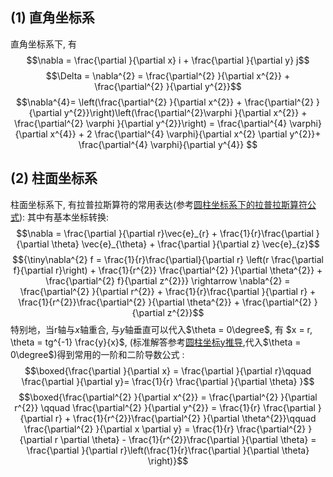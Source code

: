 ## (1) 直角坐标系
直角坐标系下, 有
$$\nabla = \frac{\partial }{\partial x} i  + \frac{\partial }{\partial y} j$$
$$\Delta  = \nabla^{2} = \frac{\partial^{2} }{\partial x^{2}}  + \frac{\partial^{2} }{\partial y^{2}}$$
$$\nabla^{4}= \left(\frac{\partial^{2} }{\partial x^{2}} + \frac{\partial^{2} }{\partial y^{2}}\right)\left(\frac{\partial^{2}\varphi }{\partial x^{2}} + \frac{\partial^{2} \varphi }{\partial y^{2}}\right) = \frac{\partial^{4} \varphi}{\partial x^{4}} + 2 \frac{\partial^{4} \varphi}{\partial x^{2} \partial y^{2}}+ \frac{\partial^{4} \varphi}{\partial y^{4}} $$

## (2) 柱面坐标系
柱面坐标系下, 有拉普拉斯算符的常用表达(参考[圆柱坐标系下的拉普拉斯算符公式](https://mp.weixin.qq.com/s/FRsS2pE5kWWFOm7E8o1Xug)): 
其中有基本坐标转换:
$$\nabla = \frac{\partial }{\partial r}\vec{e}_{r} + \frac{1}{r}\frac{\partial }{\partial \theta} \vec{e}_{\theta} + \frac{\partial }{\partial z} \vec{e}_{z}$$
$${\tiny\nabla^{2} f = \frac{1}{r}\frac{\partial}{\partial r} \left(r \frac{\partial f}{\partial r}\right) + \frac{1}{r^{2}} \frac{\partial^{2} }{\partial \theta^{2}} + \frac{\partial^{2} f}{\partial z^{2}}} \rightarrow \nabla^{2} = \frac{\partial^{2} }{\partial r^{2}} + \frac{1}{r}\frac{\partial }{\partial r} + \frac{1}{r^{2}}\frac{\partial^{2} }{\partial \theta^{2}} + \frac{\partial^{2} }{\partial z^{2}}$$
特别地，当r轴与$x$轴重合, 与$y$轴垂直可以代入$\theta = 0\degree$, 有 $x = r, \theta = tg^{-1} \frac{y}{x}$, (标准解答参考[圆柱坐标y推导](https://www.docin.com/p-1728205223.html),代入$\theta = 0\degree$)得到常用的一阶和二阶导数公式 : 
$$\boxed{\frac{\partial }{\partial x} = \frac{\partial }{\partial r}\qquad \frac{\partial }{\partial y}= \frac{1}{r} \frac{\partial }{\partial \theta} }$$
$$\boxed{\frac{\partial^{2} }{\partial x^{2}} = \frac{\partial^{2} }{\partial r^{2}} \qquad  \frac{\partial^{2} }{\partial y^{2}} = \frac{1}{r} \frac{\partial }{\partial r} + \frac{1}{r^{2}}\frac{\partial^{2} }{\partial \theta^{2}}\qquad \frac{\partial^{2} }{\partial x \partial y} = \frac{1}{r} \frac{\partial^{2} }{\partial r \partial \theta} - \frac{1}{r^{2}}\frac{\partial }{\partial \theta}  = \frac{\partial }{\partial r}\left(\frac{1}{r}\frac{\partial }{\partial \theta} \right)}$$

